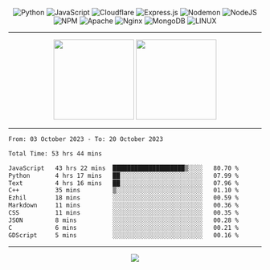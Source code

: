 <div align="center">
  
![Python](https://img.shields.io/badge/python-3670A0?style=for-the-badge&logo=python&logoColor=ffdd54) ![JavaScript](https://img.shields.io/badge/javascript-%23323330.svg?style=for-the-badge&logo=javascript&logoColor=%23F7DF1E) ![Cloudflare](https://img.shields.io/badge/Cloudflare-F38020?style=for-the-badge&logo=Cloudflare&logoColor=white) ![Express.js](https://img.shields.io/badge/express.js-%23404d59.svg?style=for-the-badge&logo=express&logoColor=%2361DAFB) ![Nodemon](https://img.shields.io/badge/NODEMON-%23323330.svg?style=for-the-badge&logo=nodemon&logoColor=%BBDEAD) ![NodeJS](https://img.shields.io/badge/node.js-6DA55F?style=for-the-badge&logo=node.js&logoColor=white) ![NPM](https://img.shields.io/badge/NPM-%23CB3837.svg?style=for-the-badge&logo=npm&logoColor=white) ![Apache](https://img.shields.io/badge/apache-%23D42029.svg?style=for-the-badge&logo=apache&logoColor=white) ![Nginx](https://img.shields.io/badge/nginx-%23009639.svg?style=for-the-badge&logo=nginx&logoColor=white) ![MongoDB](https://img.shields.io/badge/MongoDB-%234ea94b.svg?style=for-the-badge&logo=mongodb&logoColor=white) ![LINUX](https://img.shields.io/badge/Linux-FCC624?style=for-the-badge&logo=linux&logoColor=black)

---


<img src="https://github-readme-streak-stats.herokuapp.com/?user=anotherrandomonline&theme=react" height="160"/>
  
<img src="https://github-readme-stats.vercel.app/api?username=anotherrandomonline&show_icons=true&include_all_commits=true&theme=react" height="160"/>
</div>

---

<!--START_SECTION:waka-->

```txt
From: 03 October 2023 - To: 20 October 2023

Total Time: 53 hrs 44 mins

JavaScript   43 hrs 22 mins  ████████████████████▒░░░░   80.70 %
Python       4 hrs 17 mins   ██░░░░░░░░░░░░░░░░░░░░░░░   07.99 %
Text         4 hrs 16 mins   ██░░░░░░░░░░░░░░░░░░░░░░░   07.96 %
C++          35 mins         ▒░░░░░░░░░░░░░░░░░░░░░░░░   01.10 %
Ezhil        18 mins         ░░░░░░░░░░░░░░░░░░░░░░░░░   00.59 %
Markdown     11 mins         ░░░░░░░░░░░░░░░░░░░░░░░░░   00.36 %
CSS          11 mins         ░░░░░░░░░░░░░░░░░░░░░░░░░   00.35 %
JSON         8 mins          ░░░░░░░░░░░░░░░░░░░░░░░░░   00.28 %
C            6 mins          ░░░░░░░░░░░░░░░░░░░░░░░░░   00.21 %
GDScript     5 mins          ░░░░░░░░░░░░░░░░░░░░░░░░░   00.16 %
```

<!--END_SECTION:waka-->

---

<div align="center">
  
![](https://github-profile-trophy.vercel.app/?username=anotherrandomonline&theme=darkhub&no-frame=true&no-bg=true&margin-w=4)

</div>
